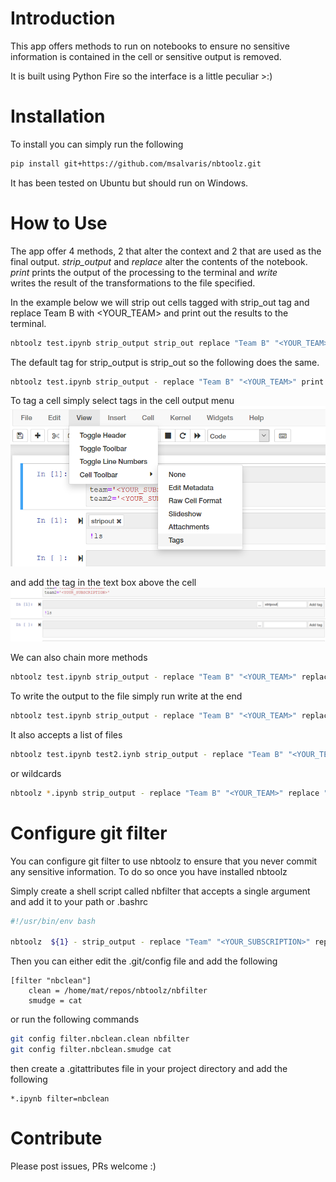 # Introduction 
This app offers methods to run on notebooks to ensure no sensitive information is contained in the cell or sensitive 
output is removed.

It is built using Python Fire so the interface is a little peculiar >:)

# Installation
To install you can simply run the following
```bash
pip install git+https://github.com/msalvaris/nbtoolz.git
```

It has been tested on Ubuntu but should run on Windows. 

# How to Use
The app offer 4 methods, 2 that alter the context and 2 that are used as the final output. *strip_output* and *replace* 
alter the contents of the notebook. *print* prints the output of the processing to the terminal and *write*  
writes the result of the transformations to the file specified.

In the example below we will strip out cells tagged with strip_out tag and replace Team B with <YOUR_TEAM> and print 
out the results to the terminal.
```bash
nbtoolz test.ipynb strip_output strip_out replace "Team B" "<YOUR_TEAM>" print
```

The default tag for strip_output is strip_out so the following does the same.
```bash
nbtoolz test.ipynb strip_output - replace "Team B" "<YOUR_TEAM>" print
```

To tag a cell simply select tags in the cell output menu   
![Tag menu Jupyter](images/tag_menu.PNG "Tag Menu")

and add the tag in the text box above the cell  
![Tag Jupyter](images/tag.PNG "Tag")

We can also chain more methods
```bash
nbtoolz test.ipynb strip_output - replace "Team B" "<YOUR_TEAM>" replace "TEAM A" "<YOUR_TEAM>" print
```

To write the output to the file simply run write at the end
```bash
nbtoolz test.ipynb strip_output - replace "Team B" "<YOUR_TEAM>" replace "TEAM A" "<YOUR_TEAM>" write out.ipynb
```

It also accepts a list of files
```bash
nbtoolz test.ipynb test2.iynb strip_output - replace "Team B" "<YOUR_TEAM>" replace "TEAM A" "<YOUR_TEAM>" write out.ipynb out2.ipynb
```

or wildcards
```bash
nbtoolz *.ipynb strip_output - replace "Team B" "<YOUR_TEAM>" replace "TEAM A" "<YOUR_TEAM>" write
```

# Configure git filter
You can configure git filter to use nbtoolz to ensure that you never commit any sensitive information. To do so once you
have installed nbtoolz

Simply create a shell script called nbfilter that accepts a single argument and add it to your path or .bashrc
```bash
#!/usr/bin/env bash

nbtoolz  ${1} - strip_output - replace "Team" "<YOUR_SUBSCRIPTION>" replace "Team2" "<YOUR_SUBSCRIPTION>" print

```

Then you can either edit the .git/config file and add the following
```text
[filter "nbclean"]
    clean = /home/mat/repos/nbtoolz/nbfilter
    smudge = cat
```

or run the following commands

```bash
git config filter.nbclean.clean nbfilter
git config filter.nbclean.smudge cat
```

then create a .gitattributes file in your project directory and add the following
```text
*.ipynb filter=nbclean
```


# Contribute
Please post issues, PRs welcome :)

